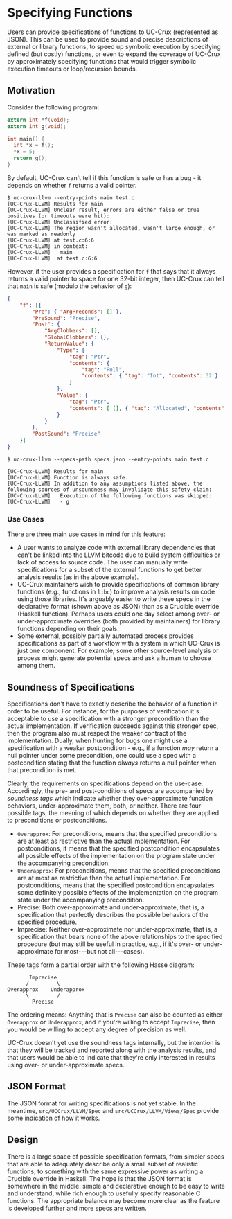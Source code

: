 # Specifying Functions

Users can provide specifications of functions to UC-Crux (represented as JSON).
This can be used to provide sound and precise descriptions of external or
library functions, to speed up symbolic execution by specifying defined (but
costly) functions, or even to expand the coverage of UC-Crux by approximately
specifying functions that would trigger symbolic execution timeouts or
loop/recursion bounds.

## Motivation

Consider the following program:
```c
extern int *f(void);
extern int g(void);

int main() {
  int *x = f();
  *x = 5;
  return g();
}
```
By default, UC-Crux can't tell if this function is safe or has a bug - it
depends on whether `f` returns a valid pointer.
```
$ uc-crux-llvm --entry-points main test.c
[UC-Crux-LLVM] Results for main
[UC-Crux-LLVM] Unclear result, errors are either false or true positives (or timeouts were hit):
[UC-Crux-LLVM] Unclassified error:
[UC-Crux-LLVM] The region wasn't allocated, wasn't large enough, or was marked as readonly
[UC-Crux-LLVM] at test.c:6:6
[UC-Crux-LLVM] in context:
[UC-Crux-LLVM]   main
[UC-Crux-LLVM]  at test.c:6:6
```
However, if the user provides a specification for `f` that says that it always
returns a valid pointer to space for one 32-bit integer, then UC-Crux can tell
that `main` is safe (modulo the behavior of `g`):
```json
{
    "f": [{
        "Pre": { "ArgPreconds": [] },
        "PreSound": "Precise",
        "Post": {
            "ArgClobbers": [],
            "GlobalClobbers": {},
            "ReturnValue": {
                "Type": {
                    "tag": "Ptr",
                    "contents": {
                        "tag": "Full",
                        "contents": { "tag": "Int", "contents": 32 }
                    }
                },
                "Value": {
                    "tag": "Ptr",
                    "contents": [ [], { "tag": "Allocated", "contents": 1 } ]
                }
            }
        },
        "PostSound": "Precise"
    }]
}
```
```
$ uc-crux-llvm --specs-path specs.json --entry-points main test.c

[UC-Crux-LLVM] Results for main
[UC-Crux-LLVM] Function is always safe.
[UC-Crux-LLVM] In addition to any assumptions listed above, the following sources of unsoundness may invalidate this safety claim:
[UC-Crux-LLVM]   Execution of the following functions was skipped:
[UC-Crux-LLVM]   - g
```

### Use Cases

There are three main use cases in mind for this feature:

- A user wants to analyze code with external library dependencies that can't be
  linked into the LLVM bitcode due to build system difficulties or lack of
  access to source code. The user can manually write specifications for a subset
  of the external functions to get better analysis results (as in the above
  example).
- UC-Crux maintainers wish to provide specifications of common library functions
  (e.g., functions in `libc`) to improve analysis results on code using those
  libraries. It's arguably easier to write these specs in the declarative format
  (shown above as JSON) than as a Crucible override (Haskell function).
  Perhaps users could one day select among over- or under-approximate overrides
  (both provided by maintainers) for library functions depending on their goals.
- Some external, possibly partially automated process provides specifications as
  part of a workflow with a system in which UC-Crux is just one component.
  For example, some other source-level analysis or process might generate
  potential specs and ask a human to choose among them.

## Soundness of Specifications

Specifications don't have to exactly describe the behavior of a function in
order to be useful. For instance, for the purposes of verification it's
acceptable to use a specification with a stronger precondition than the actual
implementation. If verification succeeds against this stronger spec, then the
program also must respect the weaker contract of the implementation. Dually,
when hunting for bugs one might use a specification with a weaker
postcondition - e.g., if a function *may* return a null pointer under some
precondition, one could use a spec with a postcondition stating that the
function *always* returns a null pointer when that precondition is met.

Clearly, the requirements on specifications depend on the use-case. Accordingly,
the pre- and post-conditions of specs are accompanied by *soundness tags* which
indicate whether they over-approximate function behaviors, under-approximate
them, both, or neither. There are four possible tags, the meaning of which
depends on whether they are applied to preconditions or postconditions.

- `Overapprox`: For preconditions, means that the specified preconditions are at
  least as restrictive than the actual implementation. For postconditions, it
  means that the specified postcondition encapsulates all possible effects of
  the implementation on the program state under the accompanying precondition.
- `Underapprox`: For preconditions, means that the specified preconditions are
  at most as restrictive than the actual implementation. For postconditions,
  means that the specified postcondition encapsulates some definitely possible
  effects of the implementation on the program state under the accompanying
  precondition.
- Precise: Both over-approximate and under-approximate, that is, a specification
  that perfectly describes the possible behaviors of the specified procedure.
- Imprecise: Neither over-approximate nor under-approximate, that is, a
  specification that bears none of the above relationships to the specified
  procedure (but may still be useful in practice, e.g., if it's over- or
  under-approximate for most---but not all---cases).

These tags form a partial order with the following Hasse diagram:

```
       Imprecise
      /         \
Overapprox    Underapprox
      \         /
        Precise
```

The ordering means: Anything that is `Precise` can also be counted as either
`Overapprox` or `Underapprox`, and if you're willing to accept `Imprecise`,
then you would be willing to accept any degree of precision as well.

UC-Crux doesn't yet use the soundness tags internally, but the intention is that
they will be tracked and reported along with the analysis results, and that
users would be able to indicate that they're only interested in results using
over- or under-approximate specs.

## JSON Format

The JSON format for writing specifications is not yet stable. In the meantime,
`src/UCCrux/LLVM/Spec` and `src/UCCrux/LLVM/Views/Spec` provide some indication
of how it works.

## Design

There is a large space of possible specification formats, from simpler specs
that are able to adequately describe only a small subset of realistic functions,
to something with the same expressive power as writing a Crucible override in
Haskell. The hope is that the JSON format is somewhere in the middle: simple and
declarative enough to be easy to write and understand, while rich enough to
usefully specify reasonable C functions. The appropriate balance may become more
clear as the feature is developed further and more specs are written.
